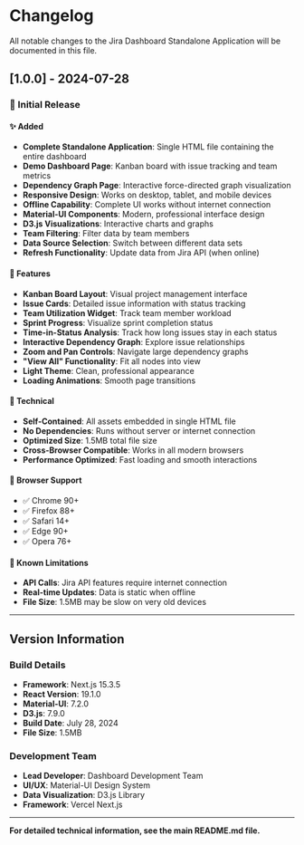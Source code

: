 # Changelog

All notable changes to the Jira Dashboard Standalone Application will be documented in this file.

## [1.0.0] - 2024-07-28

### 🎉 Initial Release

#### ✨ Added
- **Complete Standalone Application**: Single HTML file containing the entire dashboard
- **Demo Dashboard Page**: Kanban board with issue tracking and team metrics
- **Dependency Graph Page**: Interactive force-directed graph visualization
- **Responsive Design**: Works on desktop, tablet, and mobile devices
- **Offline Capability**: Complete UI works without internet connection
- **Material-UI Components**: Modern, professional interface design
- **D3.js Visualizations**: Interactive charts and graphs
- **Team Filtering**: Filter data by team members
- **Data Source Selection**: Switch between different data sets
- **Refresh Functionality**: Update data from Jira API (when online)

#### 🎨 Features
- **Kanban Board Layout**: Visual project management interface
- **Issue Cards**: Detailed issue information with status tracking
- **Team Utilization Widget**: Track team member workload
- **Sprint Progress**: Visualize sprint completion status
- **Time-in-Status Analysis**: Track how long issues stay in each status
- **Interactive Dependency Graph**: Explore issue relationships
- **Zoom and Pan Controls**: Navigate large dependency graphs
- **"View All" Functionality**: Fit all nodes into view
- **Light Theme**: Clean, professional appearance
- **Loading Animations**: Smooth page transitions

#### 🔧 Technical
- **Self-Contained**: All assets embedded in single HTML file
- **No Dependencies**: Runs without server or internet connection
- **Optimized Size**: 1.5MB total file size
- **Cross-Browser Compatible**: Works in all modern browsers
- **Performance Optimized**: Fast loading and smooth interactions

#### 📱 Browser Support
- ✅ Chrome 90+
- ✅ Firefox 88+
- ✅ Safari 14+
- ✅ Edge 90+
- ✅ Opera 76+

#### 🚨 Known Limitations
- **API Calls**: Jira API features require internet connection
- **Real-time Updates**: Data is static when offline
- **File Size**: 1.5MB may be slow on very old devices

---

## Version Information

### Build Details
- **Framework**: Next.js 15.3.5
- **React Version**: 19.1.0
- **Material-UI**: 7.2.0
- **D3.js**: 7.9.0
- **Build Date**: July 28, 2024
- **File Size**: 1.5MB

### Development Team
- **Lead Developer**: Dashboard Development Team
- **UI/UX**: Material-UI Design System
- **Data Visualization**: D3.js Library
- **Framework**: Vercel Next.js

---

**For detailed technical information, see the main README.md file.** 